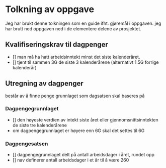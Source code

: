 # Tolkning av oppgave

Jeg har brukt denne tolkningen som en guide ifht. gjøremål i oppgaven.
jeg har brutt ned oppgaven ned i de elementere delene av prosjektet.

## Kvalifiseringskrav til dagpenger

- [] man må ha hatt arbeidsinntekt minst det siste kalenderåret.
- [] tjent til sammen 3G de siste 3 kalenderårene (alternativt 1.5G forrige kalenderår)

## Utregning av dagpenger

består av å finne penge grunnlaget som dagsatsen skal baseres på

### Dagpengegrunnlaget

- [] den høyeste verdien av intekt siste året eller gjennomsnittsinntekten de siste tre kalenderårene
- om dagpengegrunnlaget er høyere enn 6G skal det settes til 6G

### Dagpengesatsen

- [] dagpengegrunnlaget delt på antall arbeidsdager i året, rundet opp
- [] nav definerer antall arbeidsdager i et år til å være 260
